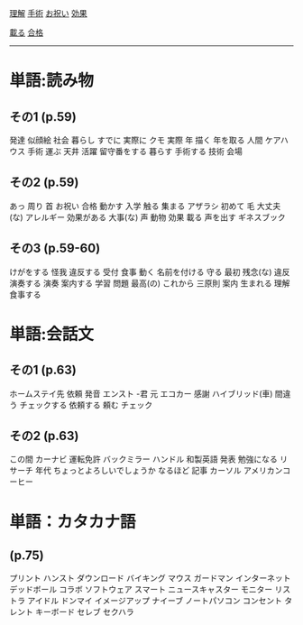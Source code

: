 

[理解](../Vocabulary/理解.md)
[手術](../Vocabulary/手術.md)
[お祝い](../Vocabulary/お祝い.md)
[効果](../Vocabulary/効果.md)

[載る](../Vocabulary/載る.md)
[合格](../Vocabulary/合格.md)




---
# 単語:読み物
## その1 (p.59)
発達
似顔絵
社会
暮らし
すでに
実際に
クモ
実際
年
描く
年を取る
人間
ケアハウス
手術
運ぶ
天井
活躍
留守番をする
暮らす
手術する
技術
会場
## その2 (p.59)
あっ
周り
首
お祝い
合格
動かす
入学
触る
集まる
アザラシ
初めて
毛
大丈夫(な)
アレルギー
効果がある
大事(な)
声
動物
効果
載る
声を出す
ギネスブック
## その3 (p.59-60)
けがをする
怪我
違反する
受付
食事
動く
名前を付ける
守る
最初
残念(な)
違反
演奏する
演奏
案内する
学習
問題
最高(の)
これから
三原則
案内
生まれる
理解
食事する
# 単語:会話文
## その1 (p.63)
ホームステイ先
依頼
発音
エンスト
-君
元
エコカー
感謝
ハイブリッド(車)
間違う
チェックする
依頼する
頼む
チェック
## その2 (p.63)
この間
カーナビ
運転免許
バックミラー
ハンドル
和製英語
発表
勉強になる
リサーチ
年代
ちょっとよろしいでしょうか
なるほど
記事
カーソル
アメリカンコーヒー

# 単語：カタカナ語 
## (p.75)
プリント
ハンスト
ダウンロード
バイキング
マウス
ガードマン
インターネット
デッドボール
コラボ
ソフトウェア
スマート
ニュースキャスター
モニター
リストラ
アイドル
ドンマイ
イメージアップ
ナイーブ
ノートパソコン
コンセント
タレント
キーボード
セレブ
セクハラ